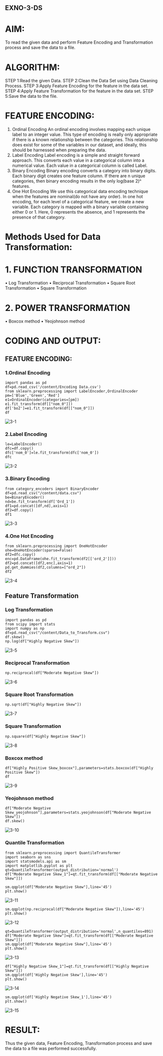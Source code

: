 ## EXNO-3-DS

# AIM:
To read the given data and perform Feature Encoding and Transformation process and save the data to a file.

# ALGORITHM:
STEP 1:Read the given Data.
STEP 2:Clean the Data Set using Data Cleaning Process.
STEP 3:Apply Feature Encoding for the feature in the data set.
STEP 4:Apply Feature Transformation for the feature in the data set.
STEP 5:Save the data to the file.

# FEATURE ENCODING:
1. Ordinal Encoding
An ordinal encoding involves mapping each unique label to an integer value. This type of encoding is really only appropriate if there is a known relationship between the categories. This relationship does exist for some of the variables in our dataset, and ideally, this should be harnessed when preparing the data.
2. Label Encoding
Label encoding is a simple and straight forward approach. This converts each value in a categorical column into a numerical value. Each value in a categorical column is called Label.
3. Binary Encoding
Binary encoding converts a category into binary digits. Each binary digit creates one feature column. If there are n unique categories, then binary encoding results in the only log(base 2)ⁿ features.
4. One Hot Encoding
We use this categorical data encoding technique when the features are nominal(do not have any order). In one hot encoding, for each level of a categorical feature, we create a new variable. Each category is mapped with a binary variable containing either 0 or 1. Here, 0 represents the absence, and 1 represents the presence of that category.

# Methods Used for Data Transformation:
  # 1. FUNCTION TRANSFORMATION
• Log Transformation
• Reciprocal Transformation
• Square Root Transformation
• Square Transformation
  # 2. POWER TRANSFORMATION
• Boxcox method
• Yeojohnson method

# CODING AND OUTPUT:
## FEATURE ENCODING:
### 1.Ordinal Encoding
```
import pandas as pd
df=pd.read_csv('/content/Encoding Data.csv')
from sklearn.preprocessing import LabelEncoder,OrdinalEncoder
pm=['Blue','Green','Red']
e1=OrdinalEncoder(categories=[pm])
e1.fit_transform(df[["nom_0"]])
df['bo2']=e1.fit_transform(df[["nom_0"]])
df
```
![3-1](https://github.com/Divya110205/EXNO-3-DS/assets/119404855/077d5518-ee17-43b4-85c6-fb6f454df195)

### 2.Label Encoding
```
le=LabelEncoder()
dfc=df.copy()
dfc['nom_0']=le.fit_transform(dfc['nom_0'])
dfc
```
![3-2](https://github.com/Divya110205/EXNO-3-DS/assets/119404855/fc627ee4-c01e-45ec-b7ac-52b0b2699ca8)

### 3.Binary Encoding
```
from category_encoders import BinaryEncoder
df=pd.read_csv("/content/data.csv")
be=BinaryEncoder()
nd=be.fit_transform(df['Ord_1'])
df1=pd.concat([df,nd],axis=1)
df2=df.copy()
df1
```
![3-3](https://github.com/Divya110205/EXNO-3-DS/assets/119404855/307186c2-73e4-4937-85b2-93eae41a9789)

### 4.One Hot Encoding
```
from sklearn.preprocessing import OneHotEncoder
ohe=OneHotEncoder(sparse=False)
df2=dfc.copy()
enc=pd.DataFrame(ohe.fit_transform(df2[['ord_2']]))
df2=pd.concat([df2,enc],axis=1)
pd.get_dummies(df2,columns=["ord_2"])
df2
```
![3-4](https://github.com/Divya110205/EXNO-3-DS/assets/119404855/2ae779d7-e5cf-49ad-85fb-9ce9a067fd02)

## Feature Transformation
### Log Transformation
```
import pandas as pd
from scipy import stats
import numpy as np
df=pd.read_csv("/content/Data_to_Transform.csv")
df.skew()
np.log(df["Highly Negative Skew"])
```
![3-5](https://github.com/Divya110205/EXNO-3-DS/assets/119404855/3a980465-66b6-4607-8b72-ea69f2ad0831)

### Reciprocal Transformation
```
np.reciprocal(df["Moderate Negative Skew"])
```
![3-6](https://github.com/Divya110205/EXNO-3-DS/assets/119404855/215711d4-bebe-4edd-940b-6d794884ef9a)

### Square Root Transformation
```
np.sqrt(df["Highly Negative Skew"])
```
![3-7](https://github.com/Divya110205/EXNO-3-DS/assets/119404855/7f9bc3fe-4221-44f3-a9ea-1df337d1e60b)

### Square Transformation
```
np.square(df["Highly Negative Skew"])
```
![3-8](https://github.com/Divya110205/EXNO-3-DS/assets/119404855/d9abbd77-1abf-4763-bbae-31b4855a0350)

### Boxcox method
```
df["Highly Positive Skew_boxcox"],parameters=stats.boxcox(df["Highly Positive Skew"])
df
```
![3-9](https://github.com/Divya110205/EXNO-3-DS/assets/119404855/6b3b8394-27b2-4cea-83bf-ee1a1bafc608)

### Yeojohnson method
```
df["Moderate Negative Skew_yeojohnson"],parameters=stats.yeojohnson(df["Moderate Negative Skew"])
df.skew()
```
![3-10](https://github.com/Divya110205/EXNO-3-DS/assets/119404855/0d773817-811c-4ffd-b167-c5b321af0854)

### Quantile Transformation
```
from sklearn.preprocessing import QuantileTransformer
import seaborn as sns
import statsmodels.api as sm
import matplotlib.pyplot as plt
qt=QuantileTransformer(output_distribution='normal')
df["Moderate Negative Skew_1"]=qt.fit_transform(df[["Moderate Negative Skew"]])

sm.qqplot(df["Moderate Negative Skew"],line='45')
plt.show()
```
![3-11](https://github.com/Divya110205/EXNO-3-DS/assets/119404855/1c8db9ed-1d9a-40e2-b982-7fa2924f54bf)

```
sm.qqplot(np.reciprocal(df["Moderate Negative Skew"]),line='45')
plt.show()
```
![3-12](https://github.com/Divya110205/EXNO-3-DS/assets/119404855/60598a16-198f-4b99-b944-91f94c3dccbe)

```
qt=QuantileTransformer(output_distribution='normal',n_quantiles=891)
df["Moderate Negative Skew"]=qt.fit_transform(df[["Moderate Negative Skew"]])
sm.qqplot(df["Moderate Negative Skew"],line='45')
plt.show()
```
![3-13](https://github.com/Divya110205/EXNO-3-DS/assets/119404855/4cfb06fe-94a8-40e1-b61b-768eb471e381)

```
df["Highly Negative Skew_1"]=qt.fit_transform(df[["Highly Negative Skew"]])
sm.qqplot(df['Highly Negative Skew'],line='45')
plt.show()
```
![3-14](https://github.com/Divya110205/EXNO-3-DS/assets/119404855/cb3fb59a-9861-4109-8eb0-2a3f9957e926)

```
sm.qqplot(df['Highly Negative Skew_1'],line='45')
plt.show()
```
![3-15](https://github.com/Divya110205/EXNO-3-DS/assets/119404855/38668cca-1d91-441d-a477-9ef5a4a67336)

# RESULT:
  Thus the given data, Feature Encoding, Transformation process and save the data to a file was performed successfully.    
